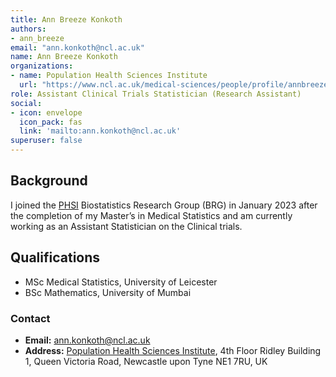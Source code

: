 ```yaml
---
title: Ann Breeze Konkoth
authors:
- ann_breeze
email: "ann.konkoth@ncl.ac.uk"
name: Ann Breeze Konkoth
organizations:
- name: Population Health Sciences Institute
  url: "https://www.ncl.ac.uk/medical-sciences/people/profile/annbreeze.html"
role: Assistant Clinical Trials Statistician (Research Assistant)
social:
- icon: envelope
  icon_pack: fas
  link: 'mailto:ann.konkoth@ncl.ac.uk'
superuser: false
---
```


## Background
I joined the [PHSI](https://www.ncl.ac.uk/medical-sciences/research/institutes/population-health/) Biostatistics Research Group (BRG) in January 2023 after the completion of my Master’s in Medical Statistics and am currently working as an Assistant Statistician on the Clinical trials.

## Qualifications
  - MSc Medical Statistics, University of Leicester
  - BSc Mathematics, University of Mumbai

### Contact

- __Email:__ [ann.konkoth@ncl.ac.uk](mailto:ann.konkoth@ncl.ac.uk)
- __Address:__ [Population Health Sciences Institute](https://www.ncl.ac.uk/medical-sciences/research/institutes/population-health/), 4th Floor Ridley Building 1, Queen Victoria Road, Newcastle upon Tyne NE1 7RU, UK

